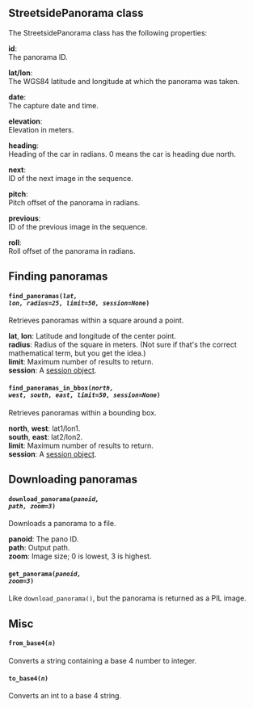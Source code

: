 ## StreetsidePanorama class

The StreetsidePanorama class has the following properties:

**id**:  
The panorama ID.

**lat/lon**:  
The WGS84 latitude and longitude at which the panorama was taken.

**date**:  
The capture date and time.

**elevation**:  
Elevation in meters.

**heading**:  
Heading of the car in radians. 0 means the car is heading due north.

**next**:  
ID of the next image in the sequence.

**pitch**:  
Pitch offset of the panorama in radians.

**previous**:  
ID of the previous image in the sequence.

**roll**:  
Roll offset of the panorama in radians.


## Finding panoramas

#### <code>find_panoramas(<em>lat, lon, radius=25, limit=50, session=None</em>)</code>
Retrieves panoramas within a square around a point.

**lat**, **lon**: Latitude and longitude of the center point.  
**radius**: Radius of the square in meters. (Not sure if that's the correct mathematical term, but you get the idea.)  
**limit**: Maximum number of results to return.  
**session**: A [session object](https://docs.python-requests.org/en/master/user/advanced/#session-objects).

#### <code>find_panoramas_in_bbox(<em>north, west, south, east, limit=50, session=None</em>)</code>
Retrieves panoramas within a bounding box.

**north**, **west**: lat1/lon1.  
**south**, **east**: lat2/lon2.  
**limit**: Maximum number of results to return.  
**session**: A [session object](https://docs.python-requests.org/en/master/user/advanced/#session-objects).


## Downloading panoramas

#### <code>download_panorama(<em>panoid, path, zoom=3</em>)</code>
Downloads a panorama to a file.

**panoid**: The pano ID.  
**path**: Output path.  
**zoom**: Image size; 0 is lowest, 3 is highest.

#### <code>get_panorama(<em>panoid, zoom=3</em>)</code>
Like `download_panorama()`, but the panorama is returned as a PIL image.

## Misc

#### <code>from_base4(<em>n</em>)</code>
Converts a string containing a base 4 number to integer.

#### <code>to_base4(<em>n</em>)</code>
Converts an int to a base 4 string.
